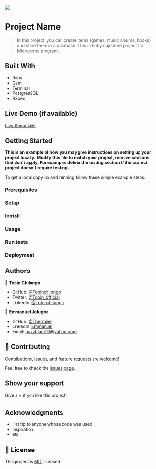 ![](https://img.shields.io/badge/Microverse-blueviolet)

# Project Name

>In this project, you can create items (games, music albums, books) and store them in a database.
This is Ruby capstone project for Microverse program.


## Built With

- Ruby
- Gem
- Terminal
- PostgresSQL
- RSpec

## Live Demo (if available)

[Live Demo Link](https://livedemo.com)


## Getting Started

**This is an example of how you may give instructions on setting up your project locally.**
**Modify this file to match your project, remove sections that don't apply. For example: delete the testing section if the currect project doesn't require testing.**


To get a local copy up and running follow these simple example steps.

### Prerequisites

### Setup

### Install

### Usage

### Run tests

### Deployment



## Authors

👤 **Tobin Chilongo**

- GitHub: [@Tobinchilongo](https://github.com/Tobinchilongo)
- Twitter: [@Tobin_Official](https://twitter.com/Tobin_Official)
- LinkedIn: [@Tobinchilongo](https://www.linkedin.com/in/tobin-chilongo-a6736415a/)

👤 **Emmanuel Jolugbo**

- GitHub: [@Thermiee](https://github.com/Thermiee)
- LinkedIn: [Emmanuel](https://www.linkedin.com/in/emmanuel-jolugbo/)
- Email: navyblack16@yahoo.com

## 🤝 Contributing

Contributions, issues, and feature requests are welcome!

Feel free to check the [issues page](../../issues/).

## Show your support

Give a ⭐️ if you like this project!

## Acknowledgments

- Hat tip to anyone whose code was used
- Inspiration
- etc

## 📝 License

This project is [MIT](./MIT.md) licensed.
